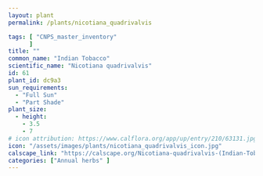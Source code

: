 ```yaml
---
layout: plant                                                              
permalink: /plants/nicotiana_quadrivalvis

tags: [ "CNPS_master_inventory"
      ]
title: ""
common_name: "Indian Tobacco"
scientific_name: "Nicotiana quadrivalvis"
id: 61
plant_id: dc9a3
sun_requirements:
  - "Full Sun"
  - "Part Shade"
plant_size:
  - height: 
    - 3.5
    - 7
# icon attribution: https://www.calflora.org/app/up/entry/210/63131.jpg 
icon: "/assets/images/plants/nicotiana_quadrivalvis_icon.jpg" 
calscape_link: "https://calscape.org/Nicotiana-quadrivalvis-(Indian-Tobacco)"
categories: ["Annual herbs" ]
---
```





